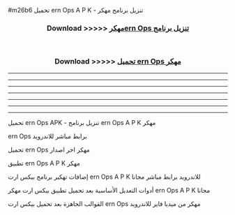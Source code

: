 #m26b6 تحميل ern Ops  A P K - تنزيل برنامج مهكر



<div align="center">
<h3>Download >>>>> <a href="https://runaway1.web.app/?sq=ern Ops ">مهكرern Ops  تنزيل برنامج</a></h3><br>

<h3>Download >>>>> <a href="https://runaway1.web.app/?sq=ern Ops ">تحميل ern Ops  مهكر</a></h3>
</div>


----------------------------------------------------------

----------------------------------------------------------

----------------------------------------------------------

----------------------------------------------------------

----------------------------------------------------------

----------------------------------------------------------

----------------------------------------------------------

تحميل ern Ops  APK - تنزيل برنامج ern Ops  A P K مهكر

ern Ops  برابط مباشر للاندرويد

تحميل ern Ops  مهكر اخر اصدار

تطبيق ern Ops  A P K مهكر

إضافات تهكير برنامج بيكس ارت ern Ops  A P K للاندرويد برابط مباشر مجانا

أدوات التعديل الأساسية بعد تحميل تطبيق بيكس ارت مهكر ern Ops  A P K مجانا

القوالب الجاهزة بعد تحميل بيكس ارت ern Ops  مهكر من ميديا فاير للاندرويد


